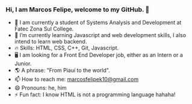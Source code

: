 ### Hi, I am Marcos Felipe, welcome to my GitHub. 🎯

- 🔭 I am currently a student of Systems Analysis and Development at Fatec Zona Sul College.
- 📗 I’m currently learning Javascript and web development skills, I also intend to learn web backend.  
- 🔥 Skills: HTML, CSS, C++, Git, Javascript.  
- 🖥️ I am looking for a Front End Developer job, either as an Intern or a Junior. 
- 🌎 A phrase: "From Piauí to the world".
- 📫 How to reach me: marcosfelipek10@gmail.com
- 😄 Pronouns: he, him
- ⚡ Fun fact: I know HTML is not a programming language hahaha!

